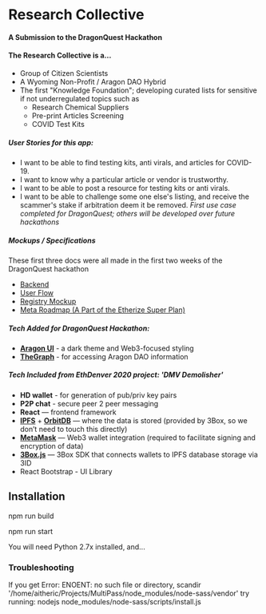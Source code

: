 # Research Collective
#### A Submission to the DragonQuest Hackathon

#### The Research Collective is a...
- Group of Citizen Scientists 
- A Wyoming Non-Profit / Aragon DAO Hybrid
- The first "Knowledge Foundation"; developing curated lists for sensitive if not underregulated topics such as
   - Research Chemical Suppliers
   - Pre-print Articles Screening
   - COVID Test Kits
   
##### *User Stories for this app:*
- I want to be able to find testing kits, anti virals, and articles for COVID-19. 
- I want to know why a particular article or vendor is trustworthy. 
- I want to be able to post a resource for testing kits or anti virals.
- I want to be able to challenge some one else's listing, and receive the scammer's stake if arbitration deem it be removed.
*First use case completed for DragonQuest; others will be developed over future hackathons*

##### *Mockups / Specifications*
These first three docs were all made in the first two weeks of the DragonQuest hackathon
- [Backend](https://researchcollective.io/specs/backend.jpg)
- [User Flow](https://researchcollective.io/specs/site-flow.jpg)
- [Registry Mockup](https://researchcollective.io/specs/mockup-registry.jpg)
- [Meta Roadmap (A Part of the Etherize Super Plan)](https://researchcollective.io/specs/etherize-roadmap.jpg)


##### Tech Added for DragonQuest Hackathon:
- **[Aragon UI](https://ui.aragon.org/)** - a dark theme and Web3-focused styling
- **[TheGraph](https://thegraph.com/explorer/subgraph/protofire/aragon)** - for accessing Aragon DAO information 

##### Tech Included from EthDenver 2020 project: 'DMV Demolisher'
- **HD wallet** - for generation of pub/priv key pairs
- **P2P chat** - secure peer 2 peer messaging
- **React** — frontend framework
- **[IPFS](https://ipfs.io/)** + **[OrbitDB](https://orbitdb.org/)** — where the data is stored (provided by 3Box, so we don’t need to touch this directly)
- **[MetaMask](https://metamask.io/)** — Web3 wallet integration (required to facilitate signing and encryption of data)
- **[3Box.js](https://docs.3box.io/build/web-apps)** — 3Box SDK that connects wallets to IPFS database storage via 3ID
- React Bootstrap - UI Library

## Installation
npm run build

npm run start

You will need Python 2.7x installed, and...

### Troubleshooting
If you get Error: ENOENT: no such file or directory, scandir '/home/aitheric/Projects/MultiPass/node_modules/node-sass/vendor'
try running: nodejs node_modules/node-sass/scripts/install.js
